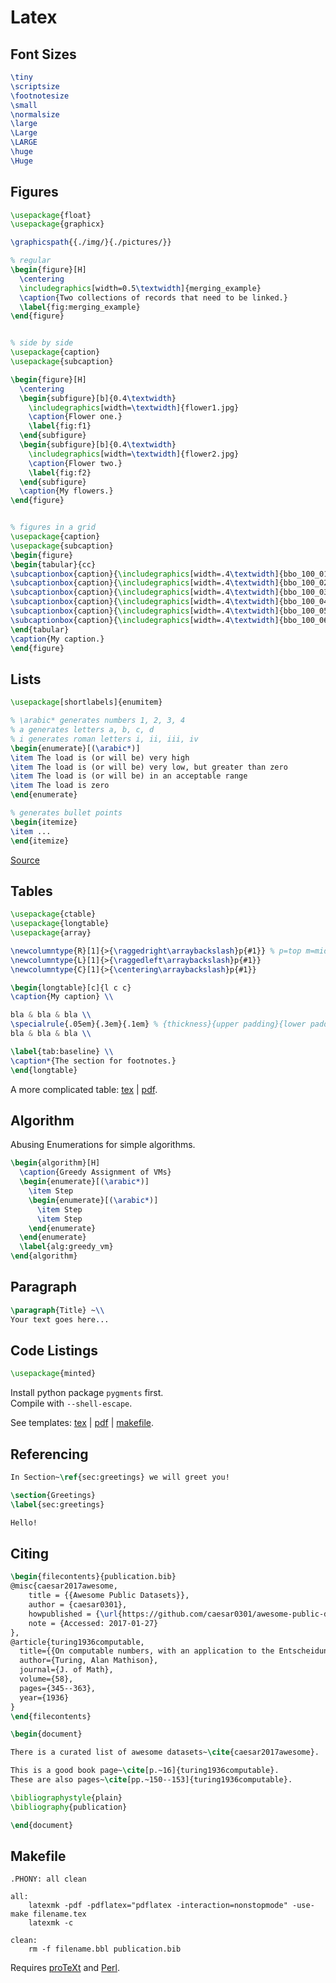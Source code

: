 
# Latex

## Font Sizes

```latex
\tiny
\scriptsize
\footnotesize
\small
\normalsize
\large
\Large
\LARGE
\huge
\Huge
```

## Figures

```latex
\usepackage{float}
\usepackage{graphicx}

\graphicspath{{./img/}{./pictures/}}

% regular
\begin{figure}[H]
  \centering
  \includegraphics[width=0.5\textwidth]{merging_example}
  \caption{Two collections of records that need to be linked.}
  \label{fig:merging_example}
\end{figure}


% side by side
\usepackage{caption}
\usepackage{subcaption}

\begin{figure}[H]
  \centering
  \begin{subfigure}[b]{0.4\textwidth}
    \includegraphics[width=\textwidth]{flower1.jpg}
    \caption{Flower one.}
    \label{fig:f1}
  \end{subfigure}
  \begin{subfigure}[b]{0.4\textwidth}
    \includegraphics[width=\textwidth]{flower2.jpg}
    \caption{Flower two.}
    \label{fig:f2}
  \end{subfigure}
  \caption{My flowers.}
\end{figure}


% figures in a grid
\usepackage{caption}
\usepackage{subcaption}
\begin{figure}
\begin{tabular}{cc}
\subcaptionbox{caption}{\includegraphics[width=.4\textwidth]{bbo_100_01}} &
\subcaptionbox{caption}{\includegraphics[width=.4\textwidth]{bbo_100_02}}\\
\subcaptionbox{caption}{\includegraphics[width=.4\textwidth]{bbo_100_03}} &
\subcaptionbox{caption}{\includegraphics[width=.4\textwidth]{bbo_100_04}}\\
\subcaptionbox{caption}{\includegraphics[width=.4\textwidth]{bbo_100_05}} &
\subcaptionbox{caption}{\includegraphics[width=.4\textwidth]{bbo_100_06}}
\end{tabular}
\caption{My caption.}
\end{figure}
```

## Lists

```latex
\usepackage[shortlabels]{enumitem}

% \arabic* generates numbers 1, 2, 3, 4
% a generates letters a, b, c, d
% i generates roman letters i, ii, iii, iv
\begin{enumerate}[(\arabic*)]
\item The load is (or will be) very high
\item The load is (or will be) very low, but greater than zero
\item The load is (or will be) in an acceptable range
\item The load is zero
\end{enumerate}

% generates bullet points
\begin{itemize}
\item ...
\end{itemize}

```
[Source](https://en.wikibooks.org/wiki/LaTeX/List_Structures#Easylist_package)

## Tables
```latex
\usepackage{ctable}
\usepackage{longtable}
\usepackage{array}

\newcolumntype{R}[1]{>{\raggedright\arraybackslash}p{#1}} % p=top m=middle b=bottom alignment
\newcolumntype{L}[1]{>{\raggedleft\arraybackslash}p{#1}}
\newcolumntype{C}[1]{>{\centering\arraybackslash}p{#1}}

\begin{longtable}[c]{l c c}
\caption{My caption} \\

bla & bla & bla \\
\specialrule{.05em}{.3em}{.1em} % {thickness}{upper padding}{lower padding}
bla & bla & bla \\

\label{tab:baseline} \\
\caption*{The section for footnotes.}
\end{longtable}
```

A more complicated table: [tex](https://github.com/r0f1/latexhelp/blob/master/templates/table1.tex) | [pdf](https://github.com/r0f1/latexhelp/blob/master/templates/table1.pdf). 

## Algorithm
Abusing Enumerations for simple algorithms.
```latex
\begin{algorithm}[H]
  \caption{Greedy Assignment of VMs}
  \begin{enumerate}[(\arabic*)]
    \item Step 
    \begin{enumerate}[(\arabic*)]
      \item Step
      \item Step
    \end{enumerate}
  \end{enumerate}
  \label{alg:greedy_vm}
\end{algorithm}
```

## Paragraph
```latex
\paragraph{Title} ~\\
Your text goes here...
```

## Code Listings
```latex
\usepackage{minted}
```
Install python package `pygments` first.  
Compile with `--shell-escape`.

See templates: [tex](https://github.com/r0f1/latexhelp/blob/master/templates/code_highlighting.tex) | [pdf](https://github.com/r0f1/latexhelp/blob/master/templates/code_highlighting.pdf) | [makefile](https://github.com/r0f1/latexhelp/blob/master/templates/makefile).

## Referencing

```latex
In Section~\ref{sec:greetings} we will greet you!

\section{Greetings}
\label{sec:greetings}

Hello!
```

## Citing
 
```latex
\begin{filecontents}{publication.bib}
@misc{caesar2017awesome,
	title = {{Awesome Public Datasets}},
	author = {caesar0301},
	howpublished = {\url{https://github.com/caesar0301/awesome-public-datasets}},
	note = {Accessed: 2017-01-27}
},
@article{turing1936computable,
  title={{On computable numbers, with an application to the Entscheidungsproblem}},
  author={Turing, Alan Mathison},
  journal={J. of Math},
  volume={58},
  pages={345--363},
  year={1936}
}
\end{filecontents}

\begin{document}

There is a curated list of awesome datasets~\cite{caesar2017awesome}.

This is a good book page~\cite[p.~16]{turing1936computable}. 
These are also pages~\cite[pp.~150--153]{turing1936computable}.

\bibliographystyle{plain}
\bibliography{publication}

\end{document}
```

## Makefile

```make
.PHONY: all clean

all:
	latexmk -pdf -pdflatex="pdflatex -interaction=nonstopmode" -use-make filename.tex
	latexmk -c

clean:
	rm -f filename.bbl publication.bib
```
Requires [proTeXt](https://www.tug.org/protext/) and [Perl](https://www.activestate.com/activeperl/downloads).
